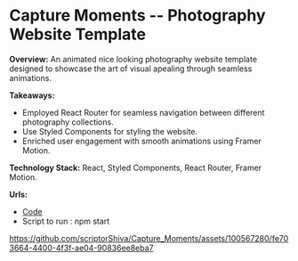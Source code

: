 # Capture Moments -- Photography Website Template

**Overview:** An animated nice looking photography website template designed to showcase the art of visual apealing through seamless animations.

**Takeaways:**
- Employed React Router for seamless navigation between different photography collections.
- Use Styled Components for styling the website.
- Enriched user engagement with smooth animations using Framer Motion.

**Technology Stack:** React, Styled Components, React Router, Framer Motion.

**Urls:**
- [Code](https://github.com/scriptorShiva/Capture_Moments/)
- Script to run : npm start

https://github.com/scriptorShiva/Capture_Moments/assets/100567280/fe703664-4400-4f3f-ae04-90836ee8eba7


